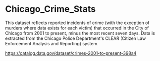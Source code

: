 # Chicago_Crime_Stats
This dataset reflects reported incidents of crime (with the exception of murders where data exists for each victim) that occurred in the City of Chicago from 2001 to present, minus the most recent seven days. Data is extracted from the Chicago Police Department's CLEAR (Citizen Law Enforcement Analysis and Reporting) system. 


https://catalog.data.gov/dataset/crimes-2001-to-present-398a4
